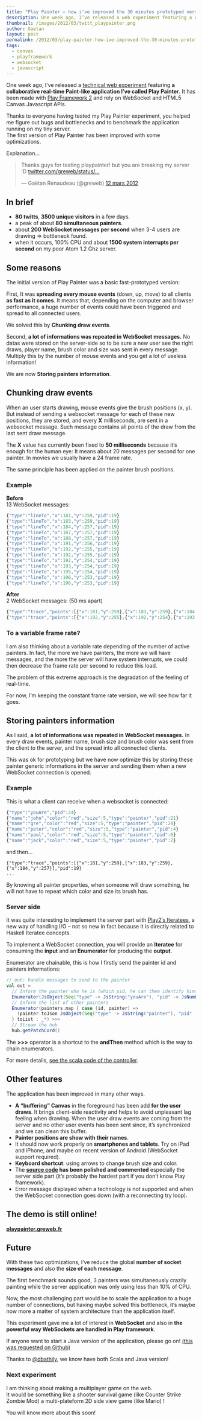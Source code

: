 ```yaml
---
title: "Play Painter – how i've improved the 30 minutes prototyped version"
description: One week ago, I’ve released a web experiment featuring a collaborative Paint-like application made with Play Framework 2 and relying on WebSocket and HTML5 Canvas. Here is how I've improved it.
thumbnail: /images/2012/03/twitt_playpainter.png
author: Gaetan
layout: post
permalink: /2012/03/play-painter-how-ive-improved-the-30-minutes-prototyped-version/
tags:
  - canvas
  - playframework
  - websocket
  - javascript
---
```


One week ago, I’ve released a [technical web experiment][1] featuring **a collaborative real-time Paint-like application I’ve called Play Painter**. It has been made with [Play Framework 2][2] and rely on WebSocket and HTML5 Canvas Javascript APIs.

[1]: /2012/03/30-minutes-to-make-a-multi-user-real-time-paint-with-play-2-framework-canvas-and-websocket/
[2]: http://playframework.org/
[4]: https://github.com/playframework/Play20/wiki/Iteratees
[5]: https://github.com/gre/playpainter/blob/master/scala/app/controllers/Application.scala
[6]: http://github.com/gre/playpainter
[7]: http://playpainter.greweb.fr/
[8]: https://github.com/gre/playpainter/issues/1
[9]: https://twitter.com/dbathily

Thanks to everyone having tested my Play Painter experiment, you helped me figure out bugs and bottlenecks and to benchmark the application running on my tiny server.  
The first version of Play Painter has been improved with some optimizations.

Explanation…

<blockquote class="twitter-tweet" lang="fr"><p>Thanks guys for testing playpainter! but you are breaking my server :D <a href="http://t.co/F62qwk1i" title="http://twitter.com/greweb/status/179194592481116160/photo/1">twitter.com/greweb/status/…</a></p>&mdash; Gaëtan Renaudeau (@greweb) <a href="https://twitter.com/greweb/status/179194592481116160">12 mars 2012</a></blockquote>

<!--more-->

## In brief

- **80 twitts**, **3500 unique visitors** in a few days.
- a peak of about **80 simultaneous painters**.
- about **200 WebSocket messages per second** when 3-4 users are drawing => bottleneck found.
- when it occurs, 100% CPU and about **1500 system interrupts per second** on my poor Atom 1.2 Ghz server.

## Some reasons

The initial version of Play Painter was a basic fast-prototyped version:

First, It was **spreading every mouse events** (down, up, move) to all clients **as fast as it comes**. It means that, depending on the computer and browser performance, a huge number of events could have been triggered and spread to all connected users.

We solved this by **Chunking draw events**.

Second, **a lot of informations was repeated in WebSocket messages.** No datas were stored on the server-side so to be sure a new user see the right draws, player name, brush color and size was sent in every message. Multiply this by the number of mouse events and you get a lot of useless information!

We are now **Storing painters information**.

## Chunking draw events

When an user starts drawing, mouse events give the brush positions (x, y). But instead of sending a websocket message for each of these new positions, they are stored, and every **X** milliseconds, are sent in a websocket message. Such message contains all points of the draw from the last sent draw message.

The **X** value has currently been fixed to **50 milliseconds** because it’s enough for the human eye: It means about 20 messages per second for one painter. In movies we usually have a 24 frame rate.

The same principle has been applied on the painter brush positions.

### Example

**Before**  
13 WebSocket messages:

```javascript
{"type":"lineTo","x":181,"y":259,"pid":19}
{"type":"lineTo","x":183,"y":259,"pid":19}
{"type":"lineTo","x":184,"y":257,"pid":19}
{"type":"lineTo","x":187,"y":257,"pid":19}
{"type":"lineTo","x":188,"y":257,"pid":19}
{"type":"lineTo","x":191,"y":256,"pid":19}
{"type":"lineTo","x":192,"y":255,"pid":19}
{"type":"lineTo","x":192,"y":255,"pid":19}
{"type":"lineTo","x":192,"y":254,"pid":19}
{"type":"lineTo","x":193,"y":254,"pid":19}
{"type":"lineTo","x":195,"y":254,"pid":19}
{"type":"lineTo","x":196,"y":253,"pid":19}
{"type":"lineTo","x":196,"y":253,"pid":19}
```

**After**  
2 WebSocket messages: (50 ms apart)

```javascript
{"type":"trace","points":[{"x":181,"y":259},{"x":183,"y":259},{"x":184,"y":257},{"x":187,"y":257},{"x":188,"y":257},{"x":191,"y":256},{"x":192,"y":255}],"pid":19}
{"type":"trace","points":[{"x":192,"y":255},{"x":192,"y":254},{"x":193,"y":254},{"x":195,"y":254},{"x":195,"y":253},{"x":196,"y":253},{"x":196,"y":253}],"pid":19}
```

### To a variable frame rate?

I am also thinking about a variable rate depending of the number of active painters. In fact, the more we have painters, the more we will have messages, and the more the server will have system interrupts, we could then decrease the frame rate per second to reduce this load.

The problem of this extreme approach is the degradation of the feeling of real-time.

For now, I’m keeping the constant frame rate version, we will see how far it goes.

## Storing painters information

As I said, **a lot of informations was repeated in WebSocket messages.** In every draw events, painter name, brush size and brush color was sent from the client to the server, and the spread into all connected clients.

This was ok for prototyping but we have now optimize this by storing these painter generic informations in the server and sending them when a new WebSocket connection is opened.

### Example

This is what a client can receive when a websocket is connected:

```javascript
{"type":"youAre","pid":24}
{"name":"john","color":"red","size":5,"type":"painter","pid":21}
{"name":"gre","color":"red","size":5,"type":"painter","pid":24}
{"name":"peter","color":"red","size":5,"type":"painter","pid":4}
{"name":"paul","color":"red","size":5,"type":"painter","pid":6}
{"name":"jack","color":"red","size":5,"type":"painter","pid":2}
```

and then…

```
{"type":"trace","points":[{"x":181,"y":259},{"x":183,"y":259},{"x":184,"y":257}],"pid":19}
...
```

By knowing all painter properties, when someone will draw something, he will not have to repeat which color and size its brush has.

### Server side

It was quite interesting to implement the server part with [Play2′s Iteratees][4], a new way of handling I/O – not so new in fact because it is directly related to Haskell Iteratee concepts.

To implement a WebSocket connection, you will provide an **Iteratee** for consuming the **input** and an **Enumerator** for producing the **output**.

Enumerator are chainable, this is how I firstly send the painter id and painters informations:

```scala
// out: handle messages to send to the painter
val out =
  // Inform the painter who he is (which pid, he can them identify himself)
  Enumerator(JsObject(Seq("type" -> JsString("youAre"), "pid" -> JsNumber(pid))).as[JsValue]) >>>
  // Inform the list of other painters
  Enumerator(painters.map { case (id, painter) =>
    (painter.toJson JsObject(Seq("type" -> JsString("painter"), "pid" -> JsNumber(id)))).as[JsValue]
  } toList : _*) >>>
  // Stream the hub
  hub.getPatchCord()
```

The **>>>** operator is a shortcut to the **andThen** method which is the way to chain enumerators.

For more details, [see the scala code of the controller][5].

## Other features

The application has been improved in many other ways.

- **A “buffering” Canvas** in the foreground has been add **for the user draws**. It brings client-side reactivity and helps to avoid unpleasant lag feeling when drawing. When the user draw events are coming from the server and no other user events has been sent since, it’s synchronized and we can clean this buffer.
- **Painter positions are show with their names**.
- It should now work properly on **smartphones and tablets**. Try on iPad and iPhone, and maybe on recent version of Android (WebSocket support required).
- **Keyboard shortcut**: using arrows to change brush size and color.
- The **[source code][6] has been polished and commented** especially the server side part (it’s probably the hardest part if you don’t know Play framework).
- Error message displayed when a technology is not supported and when the WebSocket connection goes down (with a reconnecting try loop).

## The demo is still online!

**[playpainter.greweb.fr][7]**

## Future

With these two optimizations, I’ve reduce the global **number of socket messages** and also the **size of each message**.

The first benchmark sounds good, 3 painters was simultaneously crazily painting while the server application was only using less than 10% of CPU.

Now, the most challenging part would be to scale the application to a huge number of connections, but having maybe solved this bottleneck, it’s maybe now more a matter of system architecture than the application itself.

This experiment gave me a lot of interest in **WebSocket** and also in **the powerful way WebSockets are handled in Play framework**.

If anyone want to start a Java version of the application, please go on! [(this was requested on Github)][8]

Thanks to [@dbathily][9], we know have both Scala and Java version!

### Next experiment

I am thinking about making a multiplayer game on the web.  
It would be something like a shooter survival game (like Counter Strike Zombie Mod) a multi-plateform 2D side view game (like Mario) !

You will know more about this soon!

